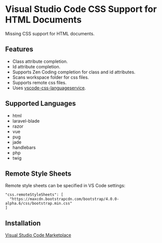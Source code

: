 # Visual Studio Code CSS Support for HTML Documents

Missing CSS support for HTML documents.

## Features

- Class attribute completion.
- Id attribute completion.
- Supports Zen Coding completion for class and id attributes.
- Scans workspace folder for css files.
- Supports remote css files.
- Uses [vscode-css-languageservice](https://github.com/Microsoft/vscode-css-languageservice).

## Supported Languages

- html
- laravel-blade
- razor
- vue
- pug
- jade
- handlebars
- php
- twig

## Remote Style Sheets

Remote style sheets can be specified in VS Code settings:

```
"css.remoteStyleSheets": [
  "https://maxcdn.bootstrapcdn.com/bootstrap/4.0.0-alpha.6/css/bootstrap.min.css"
]
```

## Installation

[Visual Studio Code Marketplace](https://marketplace.visualstudio.com/items?itemName=ecmel.vscode-html-css)
